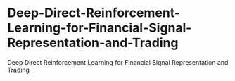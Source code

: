 # Deep-Direct-Reinforcement-Learning-for-Financial-Signal-Representation-and-Trading
Deep Direct Reinforcement Learning for Financial Signal Representation and Trading
